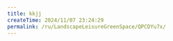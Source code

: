 ```yaml
---
title: kkjj
createTime: 2024/11/07 23:24:29
permalink: /ru/LandscapeLeisureGreenSpace/QPCDYu7x/
---
```

